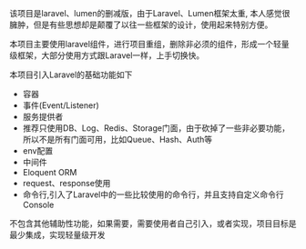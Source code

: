 该项目是laravel、lumen的删减版，由于Laravel、Lumen框架太重, 本人感觉很臃肿，但是有些思想却是颠覆了以往一些框架的设计，使用起来特别方便。

本项目主要使用laravel组件，进行项目重组，删除非必须的组件，形成一个轻量级框架，大部分使用方式跟Laravel一样，上手切换快。

本项目引入Laravel的基础功能如下
- 容器
- 事件(Event/Listener)
- 服务提供者
- 推荐只使用DB、Log、Redis、Storage门面，由于砍掉了一些非必要功能，所以不是所有门面可用，比如Queue、Hash、Auth等
- env配置
- 中间件
- Eloquent ORM
- request、response使用
- 命令行,引入了Laravel中的一些比较使用的命令行，并且支持自定义命令行Console

不包含其他辅助性功能，如果需要，需要使用者自己引入，或者实现，项目目标是最少集成，实现轻量级开发
